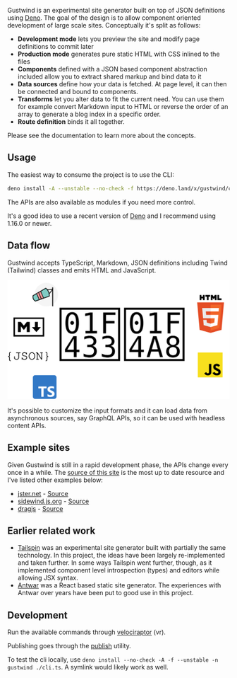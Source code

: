 Gustwind is an experimental site generator built on top of JSON definitions using [Deno](https://deno.land/). The goal of the design is to allow component oriented development of large scale sites. Conceptually it's split as follows:

* **Development mode** lets you preview the site and modify page definitions to commit later
* **Production mode** generates pure static HTML with CSS inlined to the files
* **Components** defined with a JSON based component abstraction included allow you to extract shared markup and bind data to it
* **Data sources** define how your data is fetched. At page level, it can then be connected and bound to components.
* **Transforms** let you alter data to fit the current need. You can use them for example convert Markdown input to HTML or reverse the order of an array to generate a blog index in a specific order.
* **Route definition** binds it all together.

Please see the documentation to learn more about the concepts.

## Usage

The easiest way to consume the project is to use the CLI:

```bash
deno install -A --unstable --no-check -f https://deno.land/x/gustwind/cli.ts
```

The APIs are also available as modules if you need more control.

It's a good idea to use a recent version of [Deno](https://deno.land/) and I recommend using 1.16.0 or newer.

## Data flow

Gustwind accepts TypeScript, Markdown, JSON definitions including Twind (Tailwind) classes and emits HTML and JavaScript.

![Gustwind data flow](./assets/gustwind-flow.svg)

It's possible to customize the input formats and it can load data from asynchronous sources, say GraphQL APIs, so it can be used with headless content APIs.

## Example sites

Given Gustwind is still in a rapid development phase, the APIs change every once in a while. The [source of this site](https://github.com/gustwindjs/gustwind) is the most up to date resource and I've listed other examples below:

* [jster.net](https://jster.net/) - [Source](https://github.com/jsterlibs/website-v2)
* [sidewind.js.org](https://sidewind.js.org/) - [Source](https://github.com/survivejs/sidewind)
* [dragjs](http://bebraw.github.io/dragjs/) - [Source](https://github.com/bebraw/dragjs)

## Earlier related work

* [Tailspin](https://github.com/survivejs/tailspin) was an experimental site generator built with partially the same technology. In this project, the ideas have been largely re-implemented and taken further. In some ways Tailspin went further, though, as it implemented component level introspection (types) and editors while allowing JSX syntax.
* [Antwar](https://antwar.js.org/) was a React based static site generator. The experiences with Antwar over years have been put to good use in this project.

## Development

Run the available commands through [velociraptor](https://github.com/umbopepato/velociraptor) (vr).

Publishing goes through the [publish](https://deno.land/x/publish) utility.

To test the cli locally, use `deno install --no-check -A -f --unstable -n gustwind ./cli.ts`. A symlink would likely work as well.
